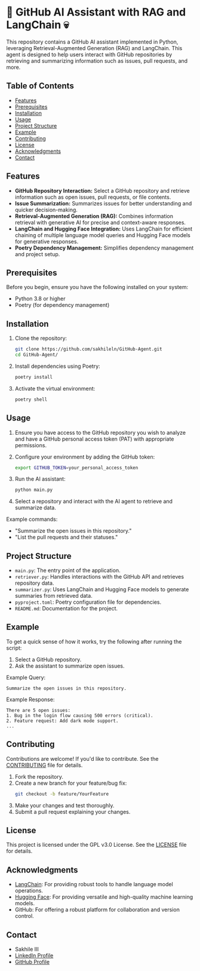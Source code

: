 # 🤖 GitHub AI Assistant with RAG and LangChain 💀
This repository contains a GitHub AI assistant implemented in Python, leveraging Retrieval-Augmented Generation (RAG) and LangChain. This agent is designed to help users interact with GitHub repositories by retrieving and summarizing information such as issues, pull requests, and more.

## Table of Contents
- [Features](#features)
- [Prerequisites](#prerequisites)
- [Installation](#installation)
- [Usage](#usage)
- [Project Structure](#project-structure)
- [Example](#example)
- [Contributing](#contributing)
- [License](#license)
- [Acknowledgments](#acknowledgments)
- [Contact](#contact)

## Features
- **GitHub Repository Interaction:** Select a GitHub repository and retrieve information such as open issues, pull requests, or file contents.
- **Issue Summarization:** Summarizes issues for better understanding and quicker decision-making.
- **Retrieval-Augmented Generation (RAG):** Combines information retrieval with generative AI for precise and context-aware responses.
- **LangChain and Hugging Face Integration:** Uses LangChain for efficient chaining of multiple language model queries and Hugging Face models for generative responses.
- **Poetry Dependency Management:** Simplifies dependency management and project setup.

## Prerequisites
Before you begin, ensure you have the following installed on your system:
- Python 3.8 or higher
- Poetry (for dependency management)

## Installation
1. Clone the repository:
   ```bash
   git clone https://github.com/sakhileln/GitHub-Agent.git
   cd GitHub-Agent/
   ```
2. Install dependencies using Poetry:
   ```bash
   poetry install
   ```
3. Activate the virtual environment:
   ```bash
   poetry shell
   ```

## Usage
1. Ensure you have access to the GitHub repository you wish to analyze and have a GitHub personal access token (PAT) with appropriate permissions.

2. Configure your environment by adding the GitHub token:
   ```bash
   export GITHUB_TOKEN=your_personal_access_token
   ```

3. Run the AI assistant:
   ```bash
   python main.py
   ```

4. Select a repository and interact with the AI agent to retrieve and summarize data.

Example commands:
- "Summarize the open issues in this repository."
- "List the pull requests and their statuses."

## Project Structure

- `main.py`: The entry point of the application.
- `retriever.py`: Handles interactions with the GitHub API and retrieves repository data.
- `summarizer.py`: Uses LangChain and Hugging Face models to generate summaries from retrieved data.
- `pyproject.toml`: Poetry configuration file for dependencies.
- `README.md`: Documentation for the project.

## Example
To get a quick sense of how it works, try the following after running the script:
1. Select a GitHub repository.
2. Ask the assistant to summarize open issues.

Example Query:
```plaintext
Summarize the open issues in this repository.
```

Example Response:
```plaintext
There are 5 open issues:
1. Bug in the login flow causing 500 errors (critical).
2. Feature request: Add dark mode support.
...
```

## Contributing
Contributions are welcome! If you'd like to contribute. See the [CONTRIBUTING](CONTRIBUTING.md) file for details.
1. Fork the repository.
2. Create a new branch for your feature/bug fix:
   ```bash
   git checkout -b feature/YourFeature
   ```
3. Make your changes and test thoroughly.
4. Submit a pull request explaining your changes.

## License
This project is licensed under the GPL v3.0 License. See the [LICENSE](LICENSE) file for details.

## Acknowledgments

- [LangChain](https://www.langchain.com/): For providing robust tools to handle language model operations.
- [Hugging Face](https://huggingface.co/): For providing versatile and high-quality machine learning models.
- GitHub: For offering a robust platform for collaboration and version control.

## Contact
- Sakhile III  
- [LinkedIn Profile](https://www.linkedin.com/in/sakhile-ndlazi)
- [GitHub Profile](https://github.com/sakhileln)
